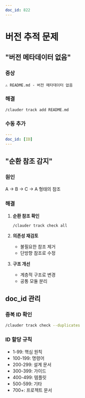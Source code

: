 ```yaml
---
doc_id: 822
---
```


# 버전 추적 문제

## "버전 메타데이터 없음"

### 증상
```
⚠️ README.md - 버전 메타데이터 없음
```

### 해결
```
/clauder track add README.md
```

### 수동 추가
```yaml
---
doc_id: [ID]
---
```

## "순환 참조 감지"

### 원인
A → B → C → A 형태의 참조

### 해결

1. **순환 참조 확인**
   ```
   /clauder track check all
   ```

2. **의존성 재검토**
   - 불필요한 참조 제거
   - 단방향 참조로 수정

3. **구조 개선**
   - 계층적 구조로 변경
   - 공통 모듈 분리

## doc_id 관리

### 중복 ID 확인
```bash
/clauder track check --duplicates
```

### ID 할당 규칙
- 1-99: 핵심 원칙
- 100-199: 명령어
- 200-299: 설계 문서
- 300-399: 가이드
- 400-499: 템플릿
- 500-599: 기타
- 700+: 프로젝트 문서